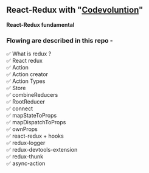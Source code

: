 ## React-Redux with "[Codevoluntion](https://www.youtube.com/watch?v=9boMnm5X9ak&list=PLC3y8-rFHvwheJHvseC3I0HuYI2f46oAK&index=2)"

**React-Redux fundamental**
<br />

### Flowing are described in this repo -

✅ What is redux ?
<br />
✅ React redux
<br />
✅ Action
<br />
✅ Action creator
<br />
✅ Action Types
<br />
✅ Store
<br />
✅ combineReducers
<br />
✅ RootReducer
<br />
✅ connect
<br />
✅ mapStateToProps
<br />
✅ mapDispatchToProps
<br />
✅ ownProps
<br />
✅ react-redux + hooks
<br />
✅ redux-logger
<br />
✅ redux-devtools-extension
<br />
✅ redux-thunk
<br />
✅ async-action

